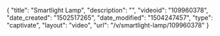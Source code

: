 {
    "title": "Smartlight Lamp",
    "description": "",
    "videoid": "109960378",
    "date_created": "1502517265",
    "date_modified": "1504247457",
    "type": "captivate",
    "layout": "video",
    "url": "\/v\/smartlight-lamp\/109960378"
}
